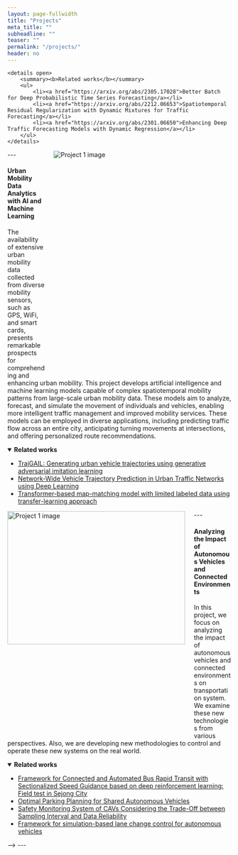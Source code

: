 ```yaml
---
layout: page-fullwidth
title: "Projects"
meta_title: ""
subheadline: ""
teaser: ""
permalink: "/projects/"
header: no
---
```


<!-- <div style="float: left; margin-right: 20px; min-height: 400px; width: 400px; height: 300px;">
<img src="/images/research/prj1.png" alt="Project 1 image" style="float: left; margin-right: 20px; width: 400px; height: 300px;">
</div>
<div style="clear: right;">
    <h4>Probabilistic Approach for better training spatiotemporal data and multivariate time-series data.</h4>
    <p>
        In this project, we focus on developing new methods for better training spatiotemporal data and multivariate time-series data by using a probabilistic approach. Especially, we are tackling conventional MSE/MAE-based training methods which are not suitable for spatiotemporal data and multivariate time-series data where we can find strong spatial (variable-wise) and temporal correlation.
    </p>
    <!-- [Read More](/research/project1/) -->
    <details open>
        <summary><b>Related works</b></summary>
        <ul>
            <li><a href="https://arxiv.org/abs/2305.17028">Better Batch for Deep Probabilistic Time Series Forecasting</a></li>
            <li><a href="https://arxiv.org/abs/2212.06653">Spatiotemporal Residual Regularization with Dynamic Mixtures for Traffic Forecasting</a></li>
            <li><a href="https://arxiv.org/abs/2301.06650">Enhancing Deep Traffic Forecasting Models with Dynamic Regression</a></li>
        </ul>
    </details>
</div>
---


<div style="float: right; margin-left: 20px; min-height: 500px; width: 400px; height: 300px;">
<img src="/images/research/prj2.png" alt="Project 1 image" >
</div>
<div style="clear: left;">
    <h4>Urban Mobility Data Analytics with AI and Machine Learning</h4>
    <p>
The availability of extensive urban mobility data collected from diverse mobility sensors, such as GPS, WiFi, and smart cards, presents remarkable prospects for comprehending and enhancing urban mobility. This project develops artificial intelligence and machine learning models capable of complex spatiotemporal mobility patterns from large-scale urban mobility data. These models aim to analyze, forecast, and simulate the movement of individuals and vehicles, enabling more intelligent traffic management and improved mobility services. These models can be employed in diverse applications, including predicting traffic flow across an entire city, anticipating turning movements at intersections, and offering personalized route recommendations.
    </p>
    <!-- [Read More](/research/project1/) -->
    <details open>
        <summary><b>Related works</b></summary>
        <ul>
            <li><a href="https://doi.org/10.1016/j.trc.2021.103091">TrajGAIL: Generating urban vehicle trajectories using generative adversarial imitation learning</a></li>
            <li><a href="https://doi.org/10.1177/0361198118794735">Network-Wide Vehicle Trajectory Prediction in Urban Traffic Networks using Deep Learning</a></li>
            <li><a href="https://doi.org/10.1016/j.trc.2022.103668">Transformer-based map-matching model with limited labeled data using transfer-learning approach</a></li>
        </ul>
    </details>
</div>
---



<div style="float: left; margin-right: 20px; min-height: 500px; width: 400px; height: 300px;">
<img src="/images/research/prj3.png" alt="Project 1 image" style="float: left; margin-right: 20px; width: 400px; height: 300px;">
</div>
<div style="clear: right;">
    <h4>Analyzing the Impact of Autonomous Vehicles and Connected Environments</h4>
    <p>
        In this project, we focus on analyzing the impact of autonomous vehicles and connected environments on transportation system. We examine these new technologies from various perspectives. Also, we are developing new methodologies to control and operate these new systems on the real world. 
    </p>
    <!-- [Read More](/research/project1/) -->
    <details open>
        <summary><b>Related works</b></summary>
        <ul>
            <li><a href="https://doi.org/10.1016/j.trc.2023.104049">Framework for Connected and Automated Bus Rapid Transit with Sectionalized Speed Guidance based on deep reinforcement learning: Field test in Sejong City</a></li>
            <li><a href="https://arxiv.org/abs/2208.03718">Optimal Parking Planning for Shared Autonomous Vehicles</a></li>
            <li><a href="https://doi.org/10.3390/s22103611">Safety Monitoring System of CAVs Considering the Trade-Off between Sampling Interval and Data Reliability</a></li>
            <li><a href="https://doi.org/10.1109/IVS.2017.7995799">Framework for simulation-based lane change control for autonomous vehicles</a></li>
        </ul>
    </details>
</div> -->
---
